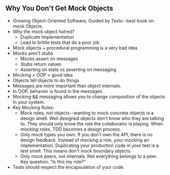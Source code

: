 ## Why You Don't Get Mock Objects

* Growing Object-Oriented Software, Guided by Tests--best book on mock
  Objects.
* Why the mock object hatred?
  * Duplicate Implementation
  * Lead to brittle tests that do a poor job
* Mock objects + procedural programming is a very bad idea
* Mocks aren't stubs
  * Mocks assert on messages
  * Stubs return values
  * Asserting on state vs asserting on messaging
* Mocking + OOP = good idea
* Objects tell objects to do things
* Messages are _more_ important than object internals.
* In OOP, behavior is found in the messages.
* Mocking && messaging allows you to change composition of the objects
  in your system.
* Key Mocking Rules:
  * Mock roles, not objects--wanting to mock concrete objects is a
    design smell. Well designed objects don't know who they are talking
    to. They should only know the role the collaborator is playing.
    When mocking roles, TDD becomes a design process.
  * Only mock types you own. If you don't own the API, there is no
    design feedback. Instead of mocking a role, your mocking an
    implementation. Duplicating your production code in your test is a
    test smell. This means don't mock boundary objects.
  * Only mock peers, not internals. Not everything belongs to a peer.
    Key question: "Is this my role?"
* Tests should respect the encapsulation of your code.
